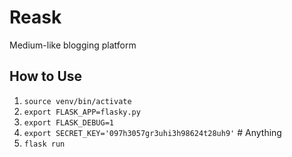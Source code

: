 # Reask
Medium-like blogging platform

## How to Use
1. `source venv/bin/activate`
2. `export FLASK_APP=flasky.py`
3. `export FLASK_DEBUG=1`
4. `export SECRET_KEY='097h3057gr3uhi3h98624t28uh9'` # Anything
5. `flask run`
